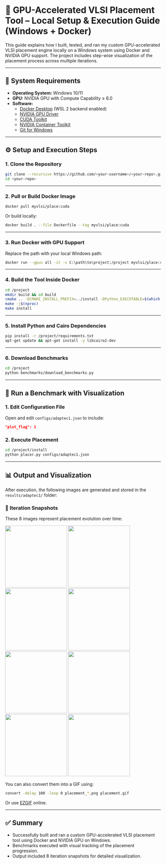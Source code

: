 # 🧠 GPU-Accelerated VLSI Placement Tool – Local Setup & Execution Guide (Windows + Docker)

This guide explains how I built, tested, and ran my custom GPU-accelerated VLSI placement engine locally on a Windows system using Docker and NVIDIA GPU support. The project includes step-wise visualization of the placement process across multiple iterations.

---

## 🧰 System Requirements

- **Operating System:** Windows 10/11  
- **GPU:** NVIDIA GPU with Compute Capability ≥ 6.0  
- **Software:**
  - [Docker Desktop](https://www.docker.com/products/docker-desktop) (WSL 2 backend enabled)
  - [NVIDIA GPU Driver](https://www.nvidia.com/Download/index.aspx)
  - [CUDA Toolkit](https://developer.nvidia.com/cuda-downloads)
  - [NVIDIA Container Toolkit](https://docs.nvidia.com/datacenter/cloud-native/container-toolkit/install-guide.html#windows)
  - [Git for Windows](https://git-scm.com/)

---

## ⚙️ Setup and Execution Steps

### 1. Clone the Repository

```bash
git clone --recursive https://github.com/<your-username>/<your-repo>.git
cd <your-repo>
```

---

### 2. Pull or Build Docker Image

```bash
docker pull myvlsi/place:cuda
```

Or build locally:

```bash
docker build . --file Dockerfile --tag myvlsi/place:cuda
```

---

### 3. Run Docker with GPU Support

Replace the path with your local Windows path:

```bash
docker run --gpus all -it -v C:\path\to\project:/project myvlsi/place:cuda bash
```

---

### 4. Build the Tool Inside Docker

```bash
cd /project
mkdir build && cd build
cmake .. -DCMAKE_INSTALL_PREFIX=../install -DPython_EXECUTABLE=$(which python)
make -j$(nproc)
make install
```

---

### 5. Install Python and Cairo Dependencies

```bash
pip install -r /project/requirements.txt
apt-get update && apt-get install -y libcairo2-dev
```

---

### 6. Download Benchmarks

```bash
cd /project
python benchmarks/download_benchmarks.py
```

---

## 🚀 Run a Benchmark with Visualization

### 1. Edit Configuration File

Open and edit `configs/adaptec1.json` to include:

```json
"plot_flag": 1
```

### 2. Execute Placement

```bash
cd /project/install
python placer.py configs/adaptec1.json
```

---

## 📊 Output and Visualization

After execution, the following images are generated and stored in the `results/adaptec1/` folder:

### 📸 Iteration Snapshots

These 8 images represent placement evolution over time:

<p float="left">
  <img src="images/placement_0000.png" width="200"/>
  <img src="images/placement_0001.png" width="200"/>
  <img src="images/placement_0002.png" width="200"/>
  <img src="images/placement_0003.png" width="200"/>
  <img src="images/placement_0004.png" width="200"/>
  <img src="images/placement_0005.png" width="200"/>
  <img src="images/placement_0006.png" width="200"/>
  <img src="images/placement_0007.png" width="200"/>
</p>

You can also convert them into a GIF using:

```bash
convert -delay 100 -loop 0 placement_*.png placement.gif
```

Or use [EZGIF](https://ezgif.com/maker) online.

---

## ✅ Summary

- Successfully built and ran a custom GPU-accelerated VLSI placement tool using Docker and NVIDIA GPU on Windows.
- Benchmarks executed with visual tracking of the placement progression.
- Output included 8 iteration snapshots for detailed visualization.
